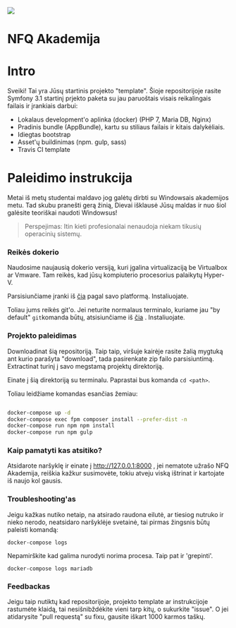 ![](https://avatars0.githubusercontent.com/u/4995607?v=3&s=100)

NFQ Akademija
============

# Intro

Sveiki! Tai yra Jūsų startinis projekto "template". 
Šioje repositorijoje rasite Symfony 3.1 startinį prjekto paketa su jau paruoštais 
visais reikalingais failais ir įrankiais darbui:
 
- Lokalaus development'o aplinka (docker) (PHP 7, Maria DB, Nginx)
- Pradinis bundle (AppBundle), kartu su stiliaus failais ir kitais dalykėliais.
- Idiegtas bootstrap
- Asset'ų buildinimas (npm. gulp, sass)
- Travis CI template


# Paleidimo instrukcija

Metai iš metų studentai maldavo jog galėtų dirbti su Windowsais akademijos metu. 
Tad skubu pranešti gerą žinią, Dievai išklausė Jūsų maldas ir nuo šiol galėsite teoriškai naudoti Windowsus!

> Perspejimas: Itin kieti profesionalai nenaudoja niekam tikusių operacinių sistemų. 

### Reikės dokerio

Naudosime naujausią dokerio versiją, kuri įgalina virtualizaciją be Virtualbox ar Vmware. 
Tam reikės, kad jūsų kompiuterio procesorius palaikytų Hyper-V.

Parsisiunčiame įranki iš [čia](https://www.docker.com/products/overview#/install_the_platform) pagal savo platformą.
Instaliuojate.

Toliau jums reikės git'o. Jei neturite normalaus terminalo, kuriame jau "by default" `git`komanda būtų, atsisiunčiame iš [čia](https://git-scm.com/downloads) .
Instaliuojate.


### Projekto paleidimas

Downloadinat šią repositoriją. Taip taip, viršuje kairėje rasite žalią mygtuką ant kurio parašyta "download", tada pasirenkate zip failo parsisiuntimą. 
Extractinat turinį į savo megstamą projektų direktoriją.

Einate į šią direktoriją su terminalu. Paprastai bus komanda `cd <path>`.

Toliau leidžiame komandas esančias žemiau:

```bash

docker-compose up -d
docker-compose exec fpm composer install --prefer-dist -n
docker-compose run npm npm install
docker-compose run npm gulp

```

### Kaip pamatyti kas atsitiko?

Atsidarote naršyklę ir einate į http://127.0.0.1:8000 , 
jei nematote užrašo NFQ Akademija, reiškia kažkur susimovėte, 
tokiu atveju viską ištrinat ir kartojate iš naujo kol gausis. 

### Troubleshooting'as

Jeigu kažkas nutiko netaip, na atsirado raudona eilutė, ar tiesiog nutruko ir nieko nerodo, neatsidaro naršyklėje svetainė, tai pirmas žingsnis būtų paleisti komandą:

```
docker-compose logs
```

Nepamirškite kad galima nurodyti norima procesa. Taip pat ir 'grepinti'.

```
docker-compose logs mariadb
```

### Feedbackas

Jeigu taip nutiktų kad repositorijoje, projekto template ar instrukcijoje rastumėte klaidą, tai nesišnibždėkite vieni tarp kitų, o sukurkite "issue". 
O jei atidarysite "pull requestą" su fixu, gausite iškart 1000 karmos taškų.
